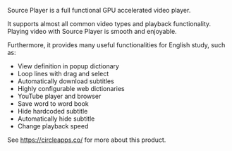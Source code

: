 
Source Player is a full functional GPU accelerated video player.

It supports almost all common video types and playback functionality. Playing video with Source Player is smooth and enjoyable.

Furthermore, it provides many useful functionalities for English study, such as:

* View definition in popup dictionary
* Loop lines with drag and select
* Automatically download subtitles
* Highly configurable web dictionaries
* YouTube player and browser 
* Save word to word book 
* Hide hardcoded subtitle 
* Automatically hide subtitle 
* Change playback speed 
 

See https://circleapps.co/ for more about this product.
